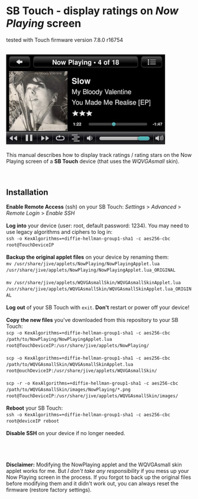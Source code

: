 SB Touch - display ratings on *Now Playing* screen
====
tested with Touch firmware version 7.8.0 r16754<br><br>

![screenshot1](../screenshots/touch.jpg)
<br><br>
This manual describes how to display track ratings / rating stars on the Now Playing screen of a **SB Touch** device (that uses the *WQVGAsmall* skin).
<br><br><br>

## Installation

**Enable Remote Access** (ssh) on your SB Touch: *Settings* > *Advanced* > *Remote Login* > *Enable SSH*
<br><br>
**Log into** your device (user: root, default password: 1234). You may need to use legacy algorithms and ciphers to log in:<br>
`ssh -o KexAlgorithms=+diffie-hellman-group1-sha1 -c aes256-cbc root@TouchDeviceIP`
<br><br>
**Backup the original applet files** on your device by renaming them:<br>
`mv /usr/share/jive/applets/NowPlaying/NowPlayingApplet.lua /usr/share/jive/applets/NowPlaying/NowPlayingApplet.lua_ORIGINAL`<br><br>
`mv /usr/share/jive/applets/WQVGAsmallSkin/WQVGAsmallSkinApplet.lua /usr/share/jive/applets/WQVGAsmallSkin/WQVGAsmallSkinApplet.lua_ORIGINAL`
<br><br>
**Log out** of your SB Touch with `exit`. **Don't** restart or power off your device!
<br><br>
**Copy the new files** you've downloaded from this repository to your SB Touch:<br>
`scp -o KexAlgorithms=+diffie-hellman-group1-sha1 -c aes256-cbc /path/to/NowPlaying/NowPlayingApplet.lua root@TouchDeviceIP:/usr/share/jive/applets/NowPlaying/`<br><br>
`scp -o KexAlgorithms=+diffie-hellman-group1-sha1 -c aes256-cbc /path/to/WQVGAsmallSkin/WQVGAsmallSkinApplet.lua root@ouchDeviceIP:/usr/share/jive/applets/WQVGAsmallSkin/`<br><br>
`scp -r -o KexAlgorithms=+diffie-hellman-group1-sha1 -c aes256-cbc /path/to/WQVGAsmallSkin/images/NowPlaying/*.png root@TouchDeviceIP:/usr/share/jive/applets/WQVGAsmallSkin/images/`
<br><br>
**Reboot** your SB Touch:<br>
`ssh -o KexAlgorithms=+diffie-hellman-group1-sha1 -c aes256-cbc root@deviceIP reboot`
<br><br>
**Disable SSH** on your device if no longer needed.
<br><br><br><br><br>
**Disclaimer:** Modifying the NowPlaying applet and the WQVGAsmall skin applet works for me. But *I don't take any responsibility* if you mess up your Now Playing screen in the process. If you forgot to back up the original files before modifying them and it didn't work out, you can always reset the firmware (restore factory settings).
